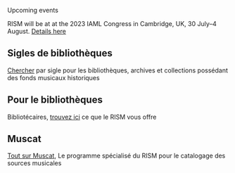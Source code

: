 <article class="notification is-warning is-light">
    <p class="has-text-weight-semibold">Upcoming events</p>
    <p>RISM will be at at the 2023 IAML Congress in Cambridge, UK, 30 July–4 August. <a href="/publications/iaml-congresses/2023.html">Details here</a></p>
</article>

## Sigles de bibliothèques

[Chercher](/community/sigla.html) par sigle pour les bibliothèques, archives et collections possédant des fonds musicaux historiques

## Pour le bibliothèques

Bibliotécaires, [trouvez ici](/organization/rism-for-libraries.html) ce que le RISM vous offre

## Muscat

[Tout sur Muscat](/community/muscat.html), Le programme spécialisé du RISM pour le catalogage des sources musicales
